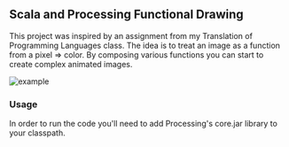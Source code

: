 ## Scala and Processing Functional Drawing

This project was inspired by an assignment from my Translation of Programming Languages class.
The idea is to treat an image as a function from a pixel => color. By composing various functions you
can start to create complex animated images.

![example](https://github.com/alazareva/scala_processing/blob/master/images/fun_vis_gif.gif)

### Usage
In order to run the code you'll need to add Processing's core.jar library to your classpath.
